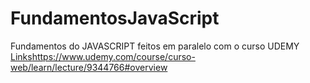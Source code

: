 # FundamentosJavaScript
Fundamentos do JAVASCRIPT feitos em paralelo com o curso UDEMY
[Links](http://localhost/)https://www.udemy.com/course/curso-web/learn/lecture/9344766#overview


